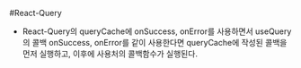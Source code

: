 #React-Query

- React-Query의 queryCache에 onSuccess, onError를 사용하면서 useQuery의 콜백 onSuccess, onError를 같이 사용한다면 queryCache에 작성된 콜백을 먼저 실행하고, 이후에 사용처의 콜백함수가 실행된다.
